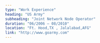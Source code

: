 ```yaml
---
type: "Work Experience"
heading: "US Army"
subheading: "Joint Network Node Operator"
duration: "06/2006 – 08/2010"
location: "Ft. Hood,TX , Jalalabad,AFG"
link: "http://www.goarmy.com"
---
```

